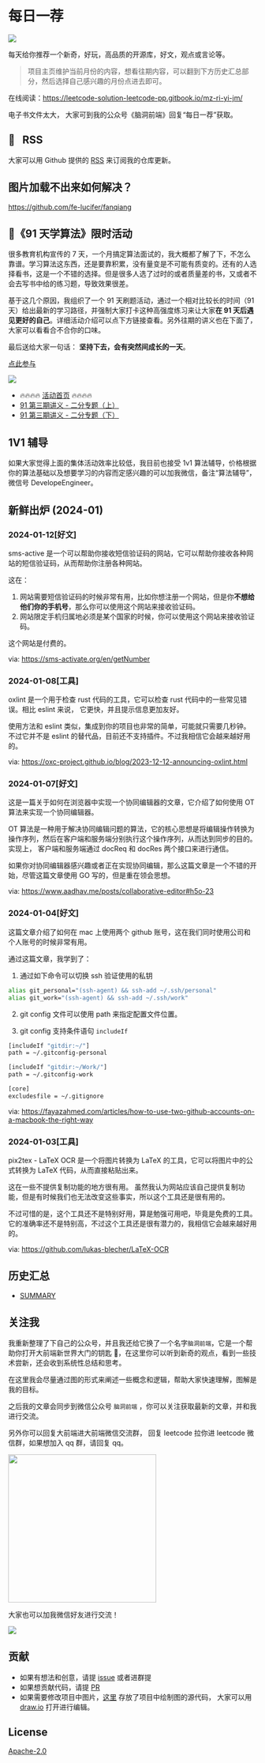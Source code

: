 # 每日一荐

![](https://p.ipic.vip/2in7io.jpg)

每天给你推荐一个新奇，好玩，高品质的开源库，好文，观点或言论等。

> 项目主页维护当前月份的内容，想看往期内容，可以翻到下方历史汇总部分，然后选择自己感兴趣的月份点进去即可。

在线阅读：https://leetcode-solution-leetcode-pp.gitbook.io/mz-ri-yi-jm/

电子书文件太大， 大家可到我的公众号《脑洞前端》回复“每日一荐”获取。

## :newspaper: &nbsp; RSS

大家可以用 Github 提供的 [RSS](https://github.com/azl397985856/daily-featured/commits.atom) 来订阅我的仓库更新。

## 图片加载不出来如何解决？

<https://github.com/fe-lucifer/fanqiang>

## :calendar:《91 天学算法》限时活动

很多教育机构宣传的 7 天，一个月搞定算法面试的，我大概都了解了下，不怎么靠谱。学习算法这东西，还是要靠积累，没有量变是不可能有质变的。还有的人选择看书，这是一个不错的选择。但是很多人选了过时的或者质量差的书，又或者不会去写书中给的练习题，导致效果很差。

基于这几个原因，我组织了一个 91 天刷题活动，通过一个相对比较长的时间（91 天）给出最新的学习路径，并强制大家打卡这种高强度练习来让大家**在 91 天后遇见更好的自己**。详细活动介绍可以点下方链接查看。另外往期的讲义也在下面了，大家可以看看合不合你的口味。

最后送给大家一句话： **坚持下去，会有突然间成长的一天**。

[点此参与](https://github.com/azl397985856/leetcode/discussions/532)

![](https://p.ipic.vip/plj0jz.jpg)

- 🔥🔥🔥🔥 [活动首页](https://leetcode-solution.cn/91) 🔥🔥🔥🔥
- [91 第三期讲义 - 二分专题（上）](https://github.com/azl397985856/leetcode/blob/master/thinkings/binary-search-1.md)
- [91 第三期讲义 - 二分专题（下）](https://github.com/azl397985856/leetcode/blob/master/thinkings/binary-search-2.md)

## 1V1 辅导

如果大家觉得上面的集体活动效率比较低，我目前也接受 1v1 算法辅导，价格根据你的算法基础以及想要学习的内容而定感兴趣的可以加我微信，备注“算法辅导”，微信号 DevelopeEngineer。

## 新鲜出炉 (2024-01)

### 2024-01-12[好文]

sms-active 是一个可以帮助你接收短信验证码的网站，它可以帮助你接收各种网站的短信验证码，从而帮助你注册各种网站。

这在：

1. 网站需要短信验证码的时候非常有用，比如你想注册一个网站，但是你**不想给他们你的手机号**，那么你可以使用这个网站来接收验证码。
2. 网站限定手机归属地必须是某个国家的时候，你可以使用这个网站来接收验证码。

这个网站是付费的。

via: https://sms-activate.org/en/getNumber

### 2024-01-08[工具]

oxlint 是一个用于检查 rust 代码的工具，它可以检查 rust 代码中的一些常见错误。相比 eslint 来说， 它更快，并且提示信息更加友好。

使用方法和 eslint 类似，集成到你的项目也非常的简单，可能就只需要几秒钟。不过它并不是 eslint 的替代品，目前还不支持插件。不过我相信它会越来越好用的。

via: https://oxc-project.github.io/blog/2023-12-12-announcing-oxlint.html

### 2024-01-07[好文]

这是一篇关于如何在浏览器中实现一个协同编辑器的文章，它介绍了如何使用 OT 算法来实现一个协同编辑器。

OT 算法是一种用于解决协同编辑问题的算法，它的核心思想是将编辑操作转换为操作序列，然后在客户端和服务端分别执行这个操作序列，从而达到同步的目的。 实现上， 客户端和服务端通过 docReq 和 docRes 两个接口来进行通信。

如果你对协同编辑器感兴趣或者正在实现协同编辑，那么这篇文章是一个不错的开始，尽管这篇文章使用 GO 写的，但是重在领会思想。

via: https://www.aadhav.me/posts/collaborative-editor#h5o-23

### 2024-01-04[好文]

这篇文章介绍了如何在 mac 上使用两个 github 账号，这在我们同时使用公司和个人账号的时候非常有用。

通过这篇文章，我学到了：

1. 通过如下命令可以切换 ssh 验证使用的私钥

```bash
alias git_personal="(ssh-agent) && ssh-add ~/.ssh/personal"
alias git_work="(ssh-agent) && ssh-add ~/.ssh/work"
```

2. git config 文件可以使用 path 来指定配置文件位置。

3. git config 支持条件语句 `includeIf`

```bash
[includeIf "gitdir:~/"]
path = ~/.gitconfig-personal

[includeIf "gitdir:~/Work/"]
path = ~/.gitconfig-work

[core]
excludesfile = ~/.gitignore
```

via: https://fayazahmed.com/articles/how-to-use-two-github-accounts-on-a-macbook-the-right-way

### 2024-01-03[工具]

pix2tex - LaTeX OCR 是一个将图片转换为 LaTeX 的工具，它可以将图片中的公式转换为 LaTeX 代码，从而直接粘贴出来。

这在一些不提供复制功能的地方很有用。 虽然我认为网站应该自己提供复制功能，但是有时候我们也无法改变这些事实，所以这个工具还是很有用的。

不过可惜的是，这个工具还不是特别好用，算是勉强可用吧，毕竟是免费的工具。它的准确率还不是特别高，不过这个工具还是很有潜力的，我相信它会越来越好用的。

via: https://github.com/lukas-blecher/LaTeX-OCR

## 历史汇总

- [SUMMARY](./SUMMARY.md)

## 关注我

我重新整理了下自己的公众号，并且我还给它换了一个名字`脑洞前端`，它是一个帮助你打开大前端新世界大门的钥匙 🔑，在这里你可以听到新奇的观点，看到一些技术尝新，还会收到系统性总结和思考。

在这里我会尽量通过图的形式来阐述一些概念和逻辑，帮助大家快速理解，图解是我的目标。

之后我的文章会同步到微信公众号 `脑洞前端` ，你可以关注获取最新的文章，并和我进行交流。

另外你可以回复大前端进大前端微信交流群， 回复 leetcode 拉你进 leetcode 微信群，如果想加入 qq 群，请回复 qq。

<img width="300" src="https://p.ipic.vip/bp35i7.jpg">

大家也可以加我微信好友进行交流！

![](https://p.ipic.vip/p6dekr.jpg)

## 贡献

- 如果有想法和创意，请提 [issue](https://github.com/azl397985856/daily-featured/issues) 或者进群提
- 如果想贡献代码，请提 [PR](https://github.com/azl397985856/daily-featured/pulls)
- 如果需要修改项目中图片，[这里](./assets/) 存放了项目中绘制图的源代码， 大家可以用 [draw.io](https://www.draw.io/) 打开进行编辑。

## License

[Apache-2.0](./LICENSE)
